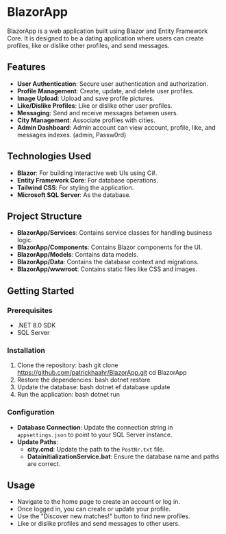 # BlazorApp

BlazorApp is a web application built using Blazor and Entity Framework Core. It is designed to be a dating application where users can create profiles, like or dislike other profiles, and send messages.

## Features

- **User Authentication**: Secure user authentication and authorization.
- **Profile Management**: Create, update, and delete user profiles.
- **Image Upload**: Upload and save profile pictures.
- **Like/Dislike Profiles**: Like or dislike other user profiles.
- **Messaging**: Send and receive messages between users.
- **City Management**: Associate profiles with cities.
- **Admin Dashboard**: Admin account can view account, profile, like, and messages indexes. (admin, Passw0rd)
## Technologies Used

- **Blazor**: For building interactive web UIs using C#.
- **Entity Framework Core**: For database operations.
- **Tailwind CSS**: For styling the application.
- **Microsoft SQL Server**: As the database.

## Project Structure

- **BlazorApp/Services**: Contains service classes for handling business logic.
- **BlazorApp/Components**: Contains Blazor components for the UI.
- **BlazorApp/Models**: Contains data models.
- **BlazorApp/Data**: Contains the database context and migrations.
- **BlazorApp/wwwroot**: Contains static files like CSS and images.

## Getting Started

### Prerequisites

- .NET 8.0 SDK
- SQL Server

### Installation

1. Clone the repository:
   bash
   git clone https://github.com/patrickhaahr/BlazorApp.git
   cd BlazorApp
2. Restore the dependencies:
   bash
   dotnet restore
3. Update the database:
   bash
   dotnet ef database update
4. Run the application:
   bash
   dotnet run
   
### Configuration

- **Database Connection**: Update the connection string in `appsettings.json` to point to your SQL Server instance.
- **Update Paths**:
  - **city.cmd**: Update the path to the `PostNr.txt` file.
  - **DatainitializationService.bat**: Ensure the database name and paths are correct.
## Usage

- Navigate to the home page to create an account or log in.
- Once logged in, you can create or update your profile.
- Use the "Discover new matches!" button to find new profiles.
- Like or dislike profiles and send messages to other users.
